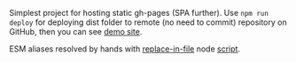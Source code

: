 Simplest project for hosting static gh-pages (SPA further).
Use `npm run deploy` for deploying dist folder to remote (no need to commit) repository on GitHub,
then you can see [demo site](https://vit-1.github.io/dist-gh-pages/).

ESM aliases resolved by hands with [replace-in-file](https://github.com/adamreisnz/replace-in-file) node [script](https://github.com/viT-1/dist-gh-pages/blob/dce502b314fb81b4bf086af6b64fe983ff6cdde9/package.json#L21).